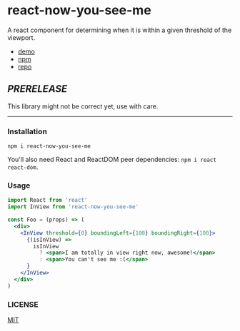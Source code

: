 # react-now-you-see-me

A react component for determining when it is within a given threshold of the viewport.

* [demo](https://jane.github.io/react-now-you-see-me)
* [npm](https://npmjs.com/package/react-now-you-see-me)
* [repo](https://github.com/jane/react-now-you-see-me)

## *PRERELEASE*

This library might not be correct yet, use with care.

--------

### Installation

`npm i react-now-you-see-me`

You'll also need React and ReactDOM peer dependencies: `npm i react react-dom`.

### Usage

```jsx
import React from 'react'
import InView from 'react-now-you-see-me'

const Foo = (props) => (
  <div>
    <InView threshold={0} boundingLeft={100} boundingRight={100}>
      {(isInView) =>
        isInView
          ? <span>I am totally in view right now, awesome!</span>
          : <span>You can't see me :(</span>
      }
    </InView>
  </div>
)
```

### LICENSE

[MIT](./LICENSE.md)
